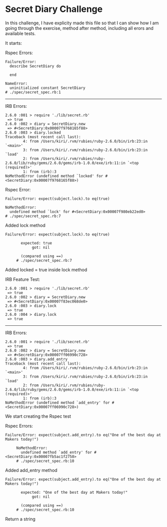 # Secret Diary Challenge


In this challenge, I have explicity made this file so that I can show how I am going through the exercise, method after method, including all erors and available tests.

It starts:


Rspec Errors:

```
Failure/Error:
  describe SecretDiary do

  end

NameError:
  uninitialized constant SecretDiary
# ./spec/secret_spec.rb:1
```
---

IRB Errors:
```
2.6.0 :001 > require './lib/secret.rb'
 => true
2.6.0 :002 > diary = SecretDiary.new
 => #<SecretDiary:0x00007f9768165f88>
2.6.0 :003 > diary.locked
Traceback (most recent call last):
        4: from /Users/kiri/.rvm/rubies/ruby-2.6.0/bin/irb:23:in `<main>'
        3: from /Users/kiri/.rvm/rubies/ruby-2.6.0/bin/irb:23:in `load'
        2: from /Users/kiri/.rvm/rubies/ruby-2.6.0/lib/ruby/gems/2.6.0/gems/irb-1.0.0/exe/irb:11:in `<top (required)>'
        1: from (irb):3
NoMethodError (undefined method `locked' for #<SecretDiary:0x00007f9768165f88>)
```

Rspec Error:

```
Failure/Error: expect(subject.lock).to eq(true)

NoMethodError:
  undefined method `lock' for #<SecretDiary:0x00007f980eb22ed0>
# ./spec/secret_spec.rb:7
```
Added lock method

```
Failure/Error: expect(subject.lock).to eq(true)

       expected: true
            got: nil

       (compared using ==)
     # ./spec/secret_spec.rb:7
```
Added locked = true inside lock method

IRB Feature Test:

```
2.6.0 :001 > require './lib/secret.rb'
 => true
2.6.0 :002 > diary = SecretDiary.new
 => #<SecretDiary:0x00007f83ec068de0>
2.6.0 :003 > diary.lock
 => true
2.6.0 :004 > diary.lock
 => true
```
---


IRB Errors:

```
2.6.0 :001 > require './lib/secret.rb'
 => true
2.6.0 :002 > diary = SecretDiary.new
 => #<SecretDiary:0x00007ff06990c728>
2.6.0 :003 > diary.add_entry
Traceback (most recent call last):
        4: from /Users/kiri/.rvm/rubies/ruby-2.6.0/bin/irb:23:in `<main>'
        3: from /Users/kiri/.rvm/rubies/ruby-2.6.0/bin/irb:23:in `load'
        2: from /Users/kiri/.rvm/rubies/ruby-2.6.0/lib/ruby/gems/2.6.0/gems/irb-1.0.0/exe/irb:11:in `<top (required)>'
        1: from (irb):3
NoMethodError (undefined method `add_entry' for #<SecretDiary:0x00007ff06990c728>)
```
We start creating the Rspec test

Rspec Errors:


```
Failure/Error: expect(subject.add_entry).to eq("One of the best day at Makers today!")

     NoMethodError:
       undefined method `add_entry' for #<SecretDiary:0x00007fb5ac1f2750>
     # ./spec/secret_spec.rb:10
```

Added add_entry method

```
Failure/Error: expect(subject.add_entry).to eq("One of the best day at Makers today!")

       expected: "One of the best day at Makers today!"
            got: nil

       (compared using ==)
     # ./spec/secret_spec.rb:10
```

Return a string



